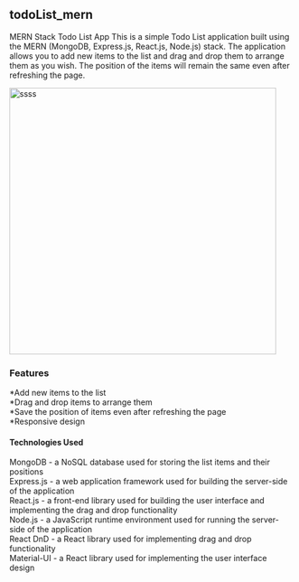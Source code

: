 ## todoList_mern
MERN Stack Todo List App
This is a simple Todo List application built using the MERN (MongoDB, Express.js, React.js, Node.js) stack. The application allows you to add new items to the list and drag and drop them to arrange them as you wish. The position of the items will remain the same even after refreshing the page.


<img width="472" alt="ssss" src="https://user-images.githubusercontent.com/79662096/229382195-dd3f30b9-70bd-48f5-9994-2ef9f30e688d.PNG">


### Features
*Add new items to the list <br>
*Drag and drop items to arrange them <br> 
*Save the position of items even after refreshing the page <br> 
*Responsive design <br>

#### Technologies Used
MongoDB - a NoSQL database used for storing the list items and their positions <br>
Express.js - a web application framework used for building the server-side of the application <br>
React.js - a front-end library used for building the user interface and implementing the drag and drop functionality <br>
Node.js - a JavaScript runtime environment used for running the server-side of the application <br>
React DnD - a React library used for implementing drag and drop functionality <br>
Material-UI - a React library used for implementing the user interface design <br>
